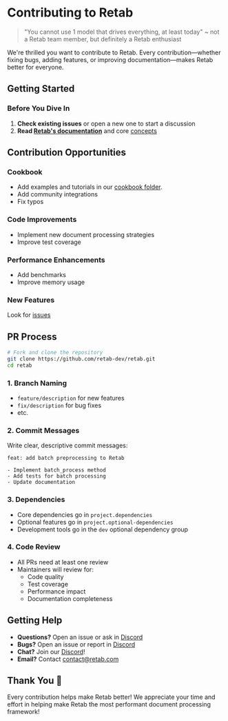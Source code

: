 # Contributing to Retab

> "You cannot use 1 model that drives everything, at least today" ~ not a Retab team member, but definitely a Retab enthusiast

We're thrilled you want to contribute to Retab. Every contribution—whether fixing bugs, adding features, or improving documentation—makes Retab better for everyone.

## Getting Started

### Before You Dive In

1. **Check existing issues** or open a new one to start a discussion
2. **Read [Retab's documentation](https://docs.retab.com/)** and core [concepts](https://docs.retab.com/core-concepts/Core_Concepts)

## Contribution Opportunities

### Cookbook

- Add examples and tutorials in our [cookbook folder](https://github.com/retab-dev/retab/tree/main/cookbook).
- Add community integrations
- Fix typos

### Code Improvements

- Implement new document processing strategies
- Improve test coverage

### Performance Enhancements

- Add benchmarks
- Improve memory usage

### New Features

Look for [issues](https://github.com/retab-dev/retab/issues)

## PR Process

```bash
# Fork and clone the repository
git clone https://github.com/retab-dev/retab.git
cd retab
```

### 1. Branch Naming

- `feature/description` for new features
- `fix/description` for bug fixes
- etc.

### 2. Commit Messages

Write clear, descriptive commit messages:

```
feat: add batch preprocessing to Retab

- Implement batch_process method
- Add tests for batch processing
- Update documentation
```

### 3. Dependencies

- Core dependencies go in `project.dependencies`
- Optional features go in `project.optional-dependencies`
- Development tools go in the `dev` optional dependency group

### 4. Code Review

- All PRs need at least one review
- Maintainers will review for:
  - Code quality
  - Test coverage
  - Performance impact
  - Documentation completeness

## Getting Help

- **Questions?** Open an issue or ask in [Discord](https://discord.com/invite/vc5tWRPqag)
- **Bugs?** Open an issue or report in [Discord](https://discord.com/invite/vc5tWRPqag)
- **Chat?** Join our [Discord](https://discord.com/invite/vc5tWRPqag)!
- **Email?** Contact [contact@retab.com](mailto:contact@retab.com)

## Thank You 🩷

Every contribution helps make Retab better! We appreciate your time and effort in helping make Retab the most performant document processing framework!